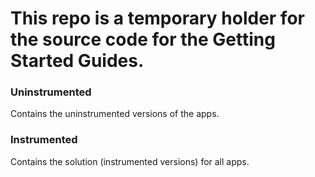 # This repo is a temporary holder for the source code for the Getting Started Guides. 

### Uninstrumented

Contains the uninstrumented versions of the apps.

### Instrumented

Contains the solution (instrumented versions) for all apps.